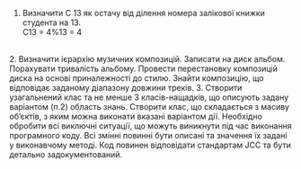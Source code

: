 1. Визначити C 13 як остачу від ділення номера залікової книжки студента на 13.<br>
C13 = 4%13 = 4
<br>
2. Визначити ієрархію музичних композицій. Записати на диск альбом.
   Порахувати тривалість альбому. Провести перестановку композицій диска на
   основі приналежності до стилю. Знайти композицію, що відповідає заданому
   діапазону довжини треків.
3. Створити узагальнений клас та не менше 3 класів-нащадків, що описують задану
   варіантом (п.2) область знань. Створити клас, що складається з масиву об’єктів, з
   яким можна виконати вказані варіантом дії. Необхідно обробити всі виключні
   ситуації, що можуть виникнути під час виконання програмного коду. Всі змінні
   повинні бути описані та значення їх задані у виконавчому методі. Код повинен
   відповідати стандартам JCC та бути детально задокументований.